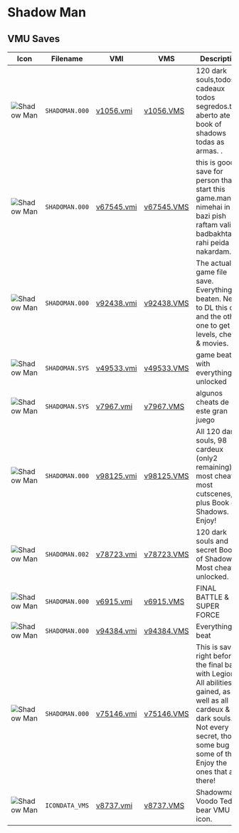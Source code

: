 # Shadow Man

## VMU Saves

| Icon | Filename | VMI | VMS | Description |
|------|----------|-----|-----|-------------|
| ![Shadow Man](../icons/SHADOMAN.000.GIF) | `SHADOMAN.000` | [v1056.vmi](v1056.vmi) | [v1056.VMS](v1056.VMS) | 120 dark souls,todos cadeaux todos segredos.tudo aberto ate o book of shadows todas as armas. .  
| ![Shadow Man](../icons/SHADOMAN.000.GIF) | `SHADOMAN.000` | [v67545.vmi](v67545.vmi) | [v67545.VMS](v67545.VMS) | this is good save for person that start this game.man ta nimehai in bazi pish raftam vali badbakhtane rahi peida nakardam. 
| ![Shadow Man](../icons/SHADOMAN.000.GIF) | `SHADOMAN.000` | [v92438.vmi](v92438.vmi) | [v92438.VMS](v92438.VMS) | The actual game file save. Everything beaten. Need to DL this one and the other one to get all levels, cheats & movies. 
| ![Shadow Man](../icons/SHADOMAN.SYS.GIF) | `SHADOMAN.SYS` | [v49533.vmi](v49533.vmi) | [v49533.VMS](v49533.VMS) | game beaten with everything unlocked 
| ![Shadow Man](../icons/SHADOMAN.SYS.GIF) | `SHADOMAN.SYS` | [v7967.vmi](v7967.vmi) | [v7967.VMS](v7967.VMS) | algunos cheats de este gran juego 
| ![Shadow Man](../icons/SHADOMAN.000.GIF) | `SHADOMAN.000` | [v98125.vmi](v98125.vmi) | [v98125.VMS](v98125.VMS) | All 120 dark souls, 98 cardeux (only2 remaining), most cheats, most cutscenes, plus Book of Shadows. Enjoy! 
| ![Shadow Man](../icons/SHADOMAN.002.GIF) | `SHADOMAN.002` | [v78723.vmi](v78723.vmi) | [v78723.VMS](v78723.VMS) | 120 dark souls and secret Book of Shadows.  Most cheats unlocked. 
| ![Shadow Man](../icons/SHADOMAN.000.GIF) | `SHADOMAN.000` | [v6915.vmi](v6915.vmi) | [v6915.VMS](v6915.VMS) | FINAL BATTLE & SUPER FORCE 
| ![Shadow Man](../icons/SHADOMAN.000.GIF) | `SHADOMAN.000` | [v94384.vmi](v94384.vmi) | [v94384.VMS](v94384.VMS) | Everything beat 
| ![Shadow Man](../icons/SHADOMAN.000.GIF) | `SHADOMAN.000` | [v75146.vmi](v75146.vmi) | [v75146.VMS](v75146.VMS) | This is saved right before the final battle with Legion. All abilities gained, as well as all cardeux & dark souls. Not every secret, tho', some bug ate some of them. Enjoy the ones that are there! 
| ![Shadow Man](../icons/ICONDATA_VMS.GIF) | `ICONDATA_VMS` | [v8737.vmi](v8737.vmi) | [v8737.VMS](v8737.VMS) | Shadowman Voodo Teddy bear VMU icon.
